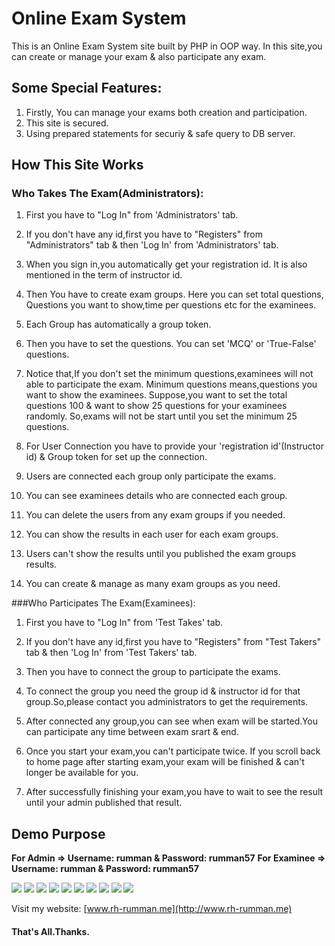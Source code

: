 # Online Exam System 

This is an Online Exam System site built by PHP in OOP way. In this site,you can create or manage your exam & also participate any exam.


## Some Special Features:

1. Firstly, You can manage your exams both creation and participation.
2. This site is secured.
3. Using prepared statements for securiy & safe query to DB server.

## How This Site Works
 
### Who Takes The Exam(Administrators):

1. First you have to "Log In" from 'Administrators' tab.

2. If you don't have any id,first you have to "Registers" from "Administrators" tab & then 'Log In' from 'Administrators' tab.

3. When you sign in,you automatically get your registration id. It is also mentioned in the term of instructor id.

4. Then You have to create exam groups. Here you can set total questions, Questions you want to show,time per questions etc for the examinees.

5. Each Group has automatically a group token.

6. Then you have to set the questions. You can set 'MCQ' or 'True-False' questions.

7. Notice that,If you don't set the minimum questions,examinees will not able to participate the exam. Minimum questions means,questions you want to show the examinees. Suppose,you want to set the total questions 100 & want to show 25 questions for your examinees randomly. So,exams will not be start until you set the minimum 25 questions.

8. For User Connection you have to provide your 'registration id'(Instructor id) & Group token for set up the connection.

9. Users are connected each group only participate the exams.

10. You can see examinees details who are connected each group.

11. You can delete the users from any exam groups if you needed.

12. You can show the results in each user for each exam groups.

13. Users can't show the results until you published the exam groups results.

14. You can create & manage as many exam groups as you need.

###Who Participates The Exam(Examinees):

1. First you have to "Log In" from 'Test Takes' tab.

2. If you don't have any id,first you have to "Registers" from "Test Takers" tab & then 'Log In' from 'Test Takers' tab.

3. Then you have to connect the group to participate the exams.

4. To connect the group you need the group id & instructor id for that group.So,please contact you administrators to get the requirements.

5. After connected any group,you can see when exam will be started.You can participate any time between exam srart & end.

6. Once you start your exam,you can't participate twice. If you scroll back to home page after starting exam,your exam will be finished & can't longer be available for you.

7. After successfully finishing your exam,you have to wait to see the result until your admin published that result.

## Demo Purpose

**For Admin    => Username: rumman & Password: rumman57**
**For Examinee => Username: rumman & Password: rumman57**


 <img src="img/readme/exasaf32.jpg"  >

 <img src="img/readme/exa.png"  >

 <img src="img/readme/exa43.jpg"  >

 <img src="img/readme/ewqras.png"  >

 <img src="img/readme/eadfsf.jpg"  >

 <img src="img/readme/examdsf43.png"  >

 <img src="img/readme/exasfds43.jpg"  >

 <img src="img/readme/exa43.jpg"  >

 <img src="img/readme/exafalk43.jpg"  >

 <img src="img/readme/downlosdfad.png"  >




Visit my website: [www.rh-rumman.me](http://www.rh-rumman.me)

#### That's All.Thanks.